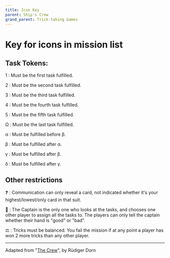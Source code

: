 ```yaml
---
title: Icon Key
parent: Ship's Crew 
grand_parent: Trick-taking Games
---
```


# Key for icons in mission list


## Task Tokens:

<span class="card">1</span>
: Must be the first task fulfilled.

<span class="card">2</span>
: Must be the second task fulfilled.

<span class="card">3</span>
: Must be the third task fulfilled.

<span class="card">4</span>
: Must be the fourth task fulfilled.

<span class="card">5</span>
: Must be the fifth task fulfilled.

<span class="card">Ω</span>
: Must be the last task fulfilled.

<span class="card">α</span>
: Must be fulfilled before <span class="card">β</span>.

<span class="card">β</span>
: Must be fulfilled after <span class="card">α</span>.

<span class="card">γ</span>
: Must be fulfilled after <span class="card">β</span>.

<span class="card">δ</span>
: Must be fulfilled after <span class="card">γ</span>.



## Other restrictions

❓
: Communication can only reveal a card, not indicated whether it's your highest/lowest/only card in that suit.

🙈
: The Captain is the only one who looks at the tasks, and chooses one other player to assign all the tasks to. The players can only tell the captain whether their hand is "good" or "bad".

⚖️
: Tricks must be balanced. You fail the mission if at any point a player has won 2 more tricks than any other player.



---

Adapted from "[The Crew](https://boardgamegeek.com/boardgame/284083/crew-quest-planet-nine)", by Rüdiger Dorn